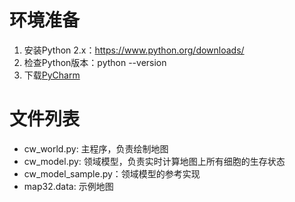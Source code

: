 # 环境准备

1. 安装Python 2.x：https://www.python.org/downloads/
2. 检查Python版本：python --version
3. 下载[PyCharm](https://www.jetbrains.com/pycharm/)

# 文件列表

- cw_world.py: 主程序，负责绘制地图
- cw_model.py: 领域模型，负责实时计算地图上所有细胞的生存状态
- cw_model_sample.py：领域模型的参考实现
- map32.data: 示例地图
